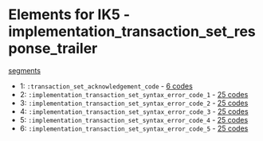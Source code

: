 # Elements for IK5 - implementation_transaction_set_response_trailer
[segments](../segments.md)
* 1: `:transaction_set_acknowledgement_code` - [6 codes](../elements/IK5_1.md)
* 2: `:implementation_transaction_set_syntax_error_code_1` - [25 codes](../elements/IK5_2.md)
* 3: `:implementation_transaction_set_syntax_error_code_2` - [25 codes](../elements/IK5_3.md)
* 4: `:implementation_transaction_set_syntax_error_code_3` - [25 codes](../elements/IK5_4.md)
* 5: `:implementation_transaction_set_syntax_error_code_4` - [25 codes](../elements/IK5_5.md)
* 6: `:implementation_transaction_set_syntax_error_code_5` - [25 codes](../elements/IK5_6.md)
